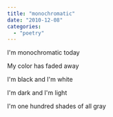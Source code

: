 ```yaml
---
title: "monochromatic"
date: "2010-12-08"
categories: 
  - "poetry"
---
```


I'm monochromatic today

My color has faded away

I'm black and I'm white

I'm dark and I'm light

I'm one hundred shades of all gray
